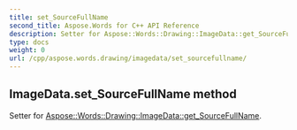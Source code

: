 ```yaml
---
title: set_SourceFullName
second_title: Aspose.Words for C++ API Reference
description: Setter for Aspose::Words::Drawing::ImageData::get_SourceFullName. 
type: docs
weight: 0
url: /cpp/aspose.words.drawing/imagedata/set_sourcefullname/
---
```

## ImageData.set_SourceFullName method


Setter for [Aspose::Words::Drawing::ImageData::get_SourceFullName](./get_sourcefullname/).

